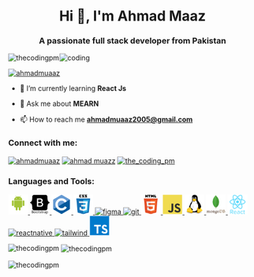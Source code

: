 <h1 align="center">Hi 👋, I'm Ahmad Maaz</h1>
<h3 align="center">A passionate full stack developer from Pakistan</h3>
<!-- <img align="right" alt="Coding" width="400" src="https://www.google.com/imgres?imgurl=https%3A%2F%2Fmiro.medium.com%2Fmax%2F1360%2F0*7Q3yvSIv_t0ioJ-Z.gif&tbnid=zhjSEq0Xd_DH7M&vet=12ahUKEwjByeCyzt-DAxV1mScCHRbLAEoQMygyegUIARDqAQ..i&imgrefurl=https%3A%2F%2Fgithub.com%2Frudrabarad%2FGifs&docid=CJdgcKdcN0j58M&w=680&h=428&q=coding%20anime%20gif&ved=2ahUKEwjByeCyzt-DAxV1mScCHRbLAEoQMygyegUIARDqAQ"> -->
<img src="https://cdn.dribbble.com/users/1162077/screenshots/3848914/programmer.gif" alt="coding" align="right" width="400">


<p align="left"> <img src="https://komarev.com/ghpvc/?username=thecodingpm&label=Profile%20views&color=0e75b6&style=flat" alt="thecodingpm" /> </p>

<p align="left"> <a href="https://twitter.com/ahmadmuaaz" target="blank"><img src="https://img.shields.io/twitter/follow/ahmadmuaaz?logo=twitter&style=for-the-badge" alt="ahmadmuaaz" /></a> </p>

- 🌱 I’m currently learning **React Js**

- 💬 Ask me about **MEARN**

- 📫 How to reach me **ahmadmuaaz2005@gmail.com**

<h3 align="left">Connect with me:</h3>
<p align="left">
<a href="https://twitter.com/ahmadmuaaz" target="blank"><img align="center" src="https://raw.githubusercontent.com/rahuldkjain/github-profile-readme-generator/master/src/images/icons/Social/twitter.svg" alt="ahmadmuaaz" height="30" width="40" /></a>
<a href="https://linkedin.com/in/ahmad muazz" target="blank"><img align="center" src="https://raw.githubusercontent.com/rahuldkjain/github-profile-readme-generator/master/src/images/icons/Social/linked-in-alt.svg" alt="ahmad muazz" height="30" width="40" /></a>
<a href="https://instagram.com/the_coding_pm" target="blank"><img align="center" src="https://raw.githubusercontent.com/rahuldkjain/github-profile-readme-generator/master/src/images/icons/Social/instagram.svg" alt="the_coding_pm" height="30" width="40" /></a>
</p>

<h3 align="left">Languages and Tools:</h3>
<p align="left"> <a href="https://developer.android.com" target="_blank" rel="noreferrer"> <img src="https://raw.githubusercontent.com/devicons/devicon/master/icons/android/android-original-wordmark.svg" alt="android" width="40" height="40"/> </a> <a href="https://getbootstrap.com" target="_blank" rel="noreferrer"> <img src="https://raw.githubusercontent.com/devicons/devicon/master/icons/bootstrap/bootstrap-plain-wordmark.svg" alt="bootstrap" width="40" height="40"/> </a> <a href="https://www.cprogramming.com/" target="_blank" rel="noreferrer"> <img src="https://raw.githubusercontent.com/devicons/devicon/master/icons/c/c-original.svg" alt="c" width="40" height="40"/> </a> <a href="https://www.w3schools.com/css/" target="_blank" rel="noreferrer"> <img src="https://raw.githubusercontent.com/devicons/devicon/master/icons/css3/css3-original-wordmark.svg" alt="css3" width="40" height="40"/> </a> <a href="https://www.figma.com/" target="_blank" rel="noreferrer"> <img src="https://www.vectorlogo.zone/logos/figma/figma-icon.svg" alt="figma" width="40" height="40"/> </a> <a href="https://git-scm.com/" target="_blank" rel="noreferrer"> <img src="https://www.vectorlogo.zone/logos/git-scm/git-scm-icon.svg" alt="git" width="40" height="40"/> </a> <a href="https://www.w3.org/html/" target="_blank" rel="noreferrer"> <img src="https://raw.githubusercontent.com/devicons/devicon/master/icons/html5/html5-original-wordmark.svg" alt="html5" width="40" height="40"/> </a> <a href="https://developer.mozilla.org/en-US/docs/Web/JavaScript" target="_blank" rel="noreferrer"> <img src="https://raw.githubusercontent.com/devicons/devicon/master/icons/javascript/javascript-original.svg" alt="javascript" width="40" height="40"/> </a> <a href="https://www.linux.org/" target="_blank" rel="noreferrer"> <img src="https://raw.githubusercontent.com/devicons/devicon/master/icons/linux/linux-original.svg" alt="linux" width="40" height="40"/> </a> <a href="https://www.mongodb.com/" target="_blank" rel="noreferrer"> <img src="https://raw.githubusercontent.com/devicons/devicon/master/icons/mongodb/mongodb-original-wordmark.svg" alt="mongodb" width="40" height="40"/> </a> <a href="https://reactjs.org/" target="_blank" rel="noreferrer"> <img src="https://raw.githubusercontent.com/devicons/devicon/master/icons/react/react-original-wordmark.svg" alt="react" width="40" height="40"/> </a> <a href="https://reactnative.dev/" target="_blank" rel="noreferrer"> <img src="https://reactnative.dev/img/header_logo.svg" alt="reactnative" width="40" height="40"/> </a> <a href="https://tailwindcss.com/" target="_blank" rel="noreferrer"> <img src="https://www.vectorlogo.zone/logos/tailwindcss/tailwindcss-icon.svg" alt="tailwind" width="40" height="40"/> </a> <a href="https://www.typescriptlang.org/" target="_blank" rel="noreferrer"> <img src="https://raw.githubusercontent.com/devicons/devicon/master/icons/typescript/typescript-original.svg" alt="typescript" width="40" height="40"/> </a> </p>

<p><img align="left" src="https://github-readme-stats.vercel.app/api/top-langs?username=thecodingpm&show_icons=true&locale=en&layout=compact" alt="thecodingpm" /></p>

<p>&nbsp;<img align="center" src="https://github-readme-stats.vercel.app/api?username=thecodingpm&show_icons=true&locale=en" alt="thecodingpm" /></p>

<p><img align="center" src="https://github-readme-streak-stats.herokuapp.com/?user=thecodingpm&" alt="thecodingpm" /></p>
